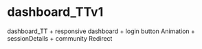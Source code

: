 # dashboard_TTv1
dashboard_TT + responsive dashboard + login button Animation + sessionDetails + community Redirect
